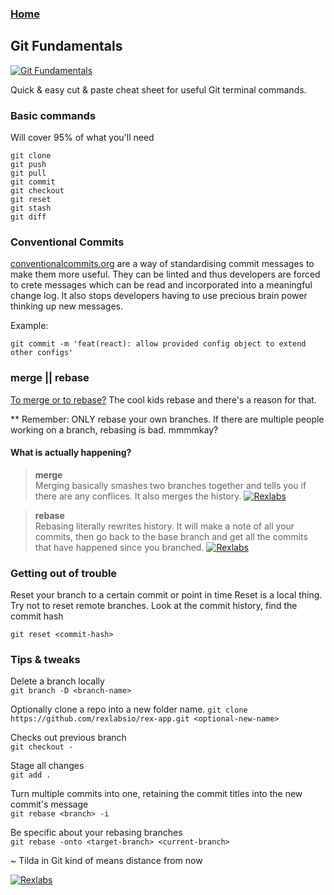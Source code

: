 ### [Home](../README.md)

## Git Fundamentals

[![Git Fundamentals](../../img/3rd_party/github.png)](https://github.com/rexlabsio)

Quick & easy cut & paste cheat sheet for useful Git terminal commands. 

### Basic commands
Will cover 95% of what you'll need
```
git clone
git push
git pull
git commit
git checkout
git reset
git stash
git diff
```

### Conventional Commits

[conventionalcommits.org](https://www.conventionalcommits.org) are a way of 
standardising commit messages to make them more useful. They can be linted 
and thus developers are forced to crete messages which can be read and 
incorporated into a meaningful change log. It also stops developers having 
to use precious brain power thinking up new messages.

Example: 
```
git commit -m 'feat(react): allow provided config object to extend other configs'
```

### merge || rebase

[To merge or to rebase?](https://www.atlassian.com/git/tutorials/merging-vs-rebasing) The cool kids rebase and there's a reason for that.

** Remember: ONLY rebase your own branches. If there are multiple people working on a 
branch, rebasing is bad. mmmmkay?
 
#### What is actually happening?

> __merge__   
Merging basically smashes two branches together and tells you if there are 
any conflices. It also merges the history.
[![Rexlabs](../../img/git/merge.png)](https://es.atlassian.com/git/tutorials/using-branches/git-merge) 
  

> __rebase__   
Rebasing literally rewrites history. It will make a note of all your commits, 
then go back to the base branch and get all the commits that have happened since 
you branched.
[![Rexlabs](../../img/git/rebase.png)](https://www.atlassian.com/git/tutorials/rewriting-history/git-rebase)

### Getting out of trouble

Reset your branch to a certain commit or point in time 
Reset is a local thing. Try not to reset remote branches. 
Look at the commit history, find the commit hash 

```
git reset <commit-hash>
```


### Tips & tweaks

Delete a branch locally  
```git branch -D <branch-name>``` 

Optionally clone a repo into a new folder name. 
```git clone https://github.com/rexlabsio/rex-app.git <optional-new-name>``` 

Checks out previous branch  
```git checkout -```  

Stage all changes  
```git add .``` 

Turn multiple commits into one, retaining the commit titles into the new commit's message  
```git rebase <branch> -i```

Be specific about your rebasing branches  
```git rebase -onto <target-branch> <current-branch>```  

~ Tilda in Git kind of means distance from now

[![Rexlabs](../../img/rex/rex_ribbon_logo_black.png)](./rexlabs/index.md)  